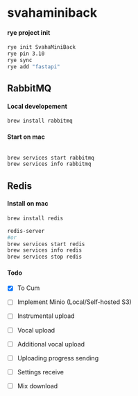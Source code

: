# svahaminiback

#### rye project init
```sh
rye init SvahaMiniBack
rye pin 3.10
rye sync
rye add "fastapi"

```

## RabbitMQ

#### Local developement

```sh
brew install rabbitmq
```

#### Start on mac
```sh

brew services start rabbitmq
brew services info rabbitmq

```

## Redis


#### Install on mac

```sh
brew install redis
```


```sh
redis-server
#or
brew services start redis
brew services info redis
brew services stop redis

```

#### Todo

- [x] To Cum
- [ ] Implement Minio (Local/Self-hosted S3)
- [ ] Instrumental upload
- [ ] Vocal upload
- [ ] Additional vocal upload
- [ ] Uploading progress sending
- [ ] Settings receive
- [ ] Mix download

